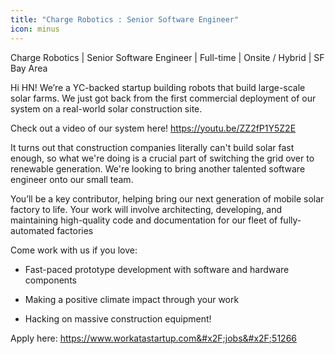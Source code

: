 ```yaml
---
title: "Charge Robotics : Senior Software Engineer"
icon: minus
---
```

Charge Robotics | Senior Software Engineer | Full-time | Onsite &#x2F; Hybrid | SF Bay Area

Hi HN! We’re a YC-backed startup building robots that build large-scale solar farms. We just got back from the first commercial deployment of our system on a real-world solar construction site.

Check out a video of our system here! <a href="https:&#x2F;&#x2F;youtu.be&#x2F;ZZ2fP1Y5Z2E" rel="nofollow">https:&#x2F;&#x2F;youtu.be&#x2F;ZZ2fP1Y5Z2E</a>

It turns out that construction companies literally can&#x27;t build solar fast enough, so what we&#x27;re doing is a crucial part of switching the grid over to renewable generation. We&#x27;re looking to bring another talented software engineer onto our small team.

You’ll be a key contributor, helping bring our next generation of mobile solar factory to life. Your work will involve architecting, developing, and maintaining high-quality code and documentation for our fleet of fully-automated factories

Come work with us if you love:

* Fast-paced prototype development with software and hardware components

* Making a positive climate impact through your work

* Hacking on massive construction equipment!

Apply here: <a href="https:&#x2F;&#x2F;www.workatastartup.com&#x2F;jobs&#x2F;51266" rel="nofollow">https:&#x2F;&#x2F;www.workatastartup.com&#x2F;jobs&#x2F;51266</a>
